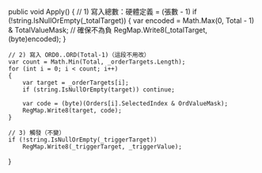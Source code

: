 public void Apply()
{
    // 1) 寫入總數：硬體定義 = (張數 - 1)
    if (!string.IsNullOrEmpty(_totalTarget))
    {
        var encoded = Math.Max(0, Total - 1) & TotalValueMask; // 確保不為負
        RegMap.Write8(_totalTarget, (byte)encoded);
    }

    // 2) 寫入 ORD0..ORD(Total-1)（這段不用改）
    var count = Math.Min(Total, _orderTargets.Length);
    for (int i = 0; i < count; i++)
    {
        var target = _orderTargets[i];
        if (string.IsNullOrEmpty(target)) continue;

        var code = (byte)(Orders[i].SelectedIndex & OrdValueMask);
        RegMap.Write8(target, code);
    }

    // 3) 觸發（不變）
    if (!string.IsNullOrEmpty(_triggerTarget))
        RegMap.Write8(_triggerTarget, _triggerValue);
}